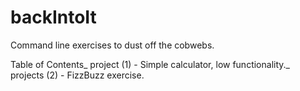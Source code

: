 # backIntoIt
Command line exercises to dust off the cobwebs.

Table of Contents_
project (1) - Simple calculator, low functionality._
projects (2) - FizzBuzz exercise.
